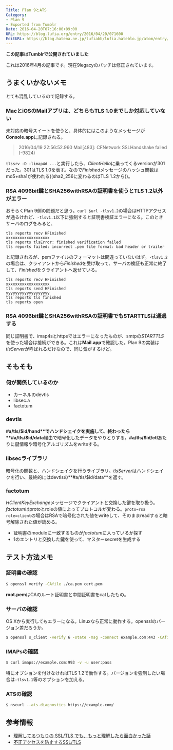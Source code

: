 ```yaml
---
Title: Plan 9とATS
Category:
- Plan 9
- Exported from Tumblr
Date: 2016-04-20T07:16:00+09:00
URL: https://blog.lufia.org/entry/2016/04/20/071600
EditURL: https://blog.hatena.ne.jp/lufiabb/lufia.hateblo.jp/atom/entry/26006613561629011
---
```


**この記事はTumblrで公開されていました**

これは2016年4月の記事です。現在9legacyのパッチは修正されています。

## うまくいかないメモ

とても混乱しているので記録する。

### MacとiOSのMailアプリは、どちらもTLS 1.0までしか対応していない

未対応の暗号スイートを使うと、具体的にはこのようなメッセージが**Console.app**に記録される。

> 2016/04/19 22:56:52.960 Mail[483]: CFNetwork SSLHandshake failed (-9824)

`tlssrv -D -limap4d ...`と実行したら、*ClientHello*に乗ってくるversionが301だった。301はTLS 1.0を表す。なので*Finished*メッセージのハッシュ関数はmd5+sha1が使われる((sha2_256に変わるのはTLS 1.2から))。

### RSA 4096bit鍵とSHA256withRSAの証明書を使うとTLS 1.2以外がエラー

おそらくPlan 9側の問題だと思う。`curl $url -tlsv1.2`の場合はHTTPアクセスが通るけれど、`-tlsv1.1`以下に強制すると証明書検証エラーになる。このときサーバのログをみると、

```
tls reports recv HFinished
xxxxxxxxxxxxxxxxxxx
tls reports tlsError: finished verification failed
tls reports failed: incorrect .pem file format: bad header or trailer
```

と記録されるが、pemファイルのフォーマットは間違っていないはず。`-tlsv1.2`の場合は、クライアントから*Finished*を受け取って、サーバの検証も正常に終了して、*Finished*をクライアントへ返せている。

```
tls reports recv HFinished
xxxxxxxxxxxxxxxxxxx
tls reports send HFinished
yyyyyyyyyyyyyyyyyyy
tls reports tls finished
tls reports open
```

### RSA 4096bit鍵とSHA256withRSAの証明書でもSTARTTLSは通過する

同じ証明書で、imap4sとhttpsではエラーになったものが、smtpの*STARTTLS*を使った場合は接続ができる。これは**Mail.app**で確認した。Plan 9の実装は*tlsServer*が呼ばれるだけなので、同じ気がするけど。

## そもそも

### 何が関係しているのか

* カーネルのdevtls
* libsec.a
* factotum

### devtls

**#a/tls/$id/hand**でハンドシェイクを実施して、終わったら**#a/tls/$id/data**経由で暗号化したデータをやりとりする。**#a/tls/$id/ctl**あたりに鍵情報や暗号化アルゴリズムをwriteする。

### libsecライブラリ

暗号化の関数と、ハンドシェイクを行うライブラリ。*tlsServer*はハンドシェイクを行い、最終的にはdevtlsの**#a/tls/$id/data**を返す。

### factotum

*HClientKeyExchange*メッセージでクライアントと交換した鍵を取り扱う。*factotum*はprotoとroleの値によってプロトコルが変わる。`proto=rsa role=client`の場合はRSAで暗号化された値をwriteして、そのままreadすると暗号解除された値が読める。

* 証明書のmoduloに一致するものが*factotum*に入っているか探す
* 1のエントリと交換した鍵を使って、マスターsecretを生成する

## テスト方法メモ

### 証明書の確認

```sh
$ openssl verify -CAfile ./ca.pem cert.pem
```

**root.pem**はCAのルート証明書と中間証明書をcatしたもの。

### サーバの確認

OS Xから実行してもエラーになる。Linuxなら正常に動作する。opensslのバージョン差だろうか。

```sh
$ openssl s_client -verify 6 -state -msg -connect example.com:443 -CAfile ./root.pem
```

### IMAPsの確認

```sh
$ curl imaps://example.com:993 -v -u user:pass
```

特にオプションを付けなければTLS 1.2で動作する。バージョンを強制したい場合は`-tlsv1.1`等のオプションを加える。

### ATSの確認

```sh
$ nscurl --ats-diagnostics https://example.com/
```

## 参考情報

* [理解してるつもりの SSL/TLS でも、もっと理解したら面白かった話](http://tkengo.github.io/blog/2015/12/01/https-details/)
* [不正アクセスを防止するSSL/TLS](http://www.atmarkit.co.jp/ait/series/2349/)
